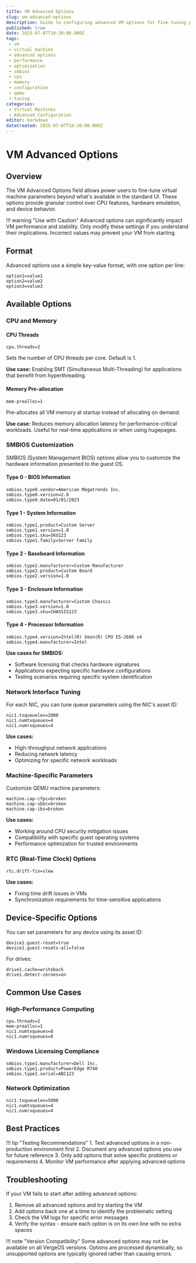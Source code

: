 ```yaml
---
title: VM Advanced Options
slug: vm-advanced-options
description: Guide to configuring advanced VM options for fine-tuning performance, hardware emulation, and device behavior
published: true
date: 2025-07-07T10:30:00.000Z
tags:
 - vm
 - virtual machine
 - advanced options
 - performance
 - optimization
 - smbios
 - cpu
 - memory
 - configuration
 - qemu
 - tuning
categories:
 - Virtual Machines
 - Advanced Configuration
editor: markdown
dateCreated: 2025-07-07T10:30:00.000Z
---
```


# VM Advanced Options

## Overview

The VM Advanced Options field allows power users to fine-tune virtual machine parameters beyond what's available in the standard UI. These options provide granular control over CPU features, hardware emulation, and device behavior.

!!! warning "Use with Caution"
    Advanced options can significantly impact VM performance and stability. Only modify these settings if you understand their implications. Incorrect values may prevent your VM from starting.

## Format

Advanced options use a simple key-value format, with one option per line:

```
option1=value1
option2=value2
option3=value3
```

## Available Options

### CPU and Memory

#### CPU Threads
```
cpu.threads=2
```
Sets the number of CPU threads per core. Default is 1.

**Use case:** Enabling SMT (Simultaneous Multi-Threading) for applications that benefit from hyperthreading.

#### Memory Pre-allocation
```
mem-prealloc=1
```
Pre-allocates all VM memory at startup instead of allocating on demand.

**Use case:** Reduces memory allocation latency for performance-critical workloads. Useful for real-time applications or when using hugepages.

### SMBIOS Customization

SMBIOS (System Management BIOS) options allow you to customize the hardware information presented to the guest OS.

#### Type 0 - BIOS Information
```
smbios.type0.vendor=American Megatrends Inc.
smbios.type0.version=2.0
smbios.type0.date=01/01/2023
```

#### Type 1 - System Information
```
smbios.type1.product=Custom Server
smbios.type1.version=1.0
smbios.type1.sku=SKU123
smbios.type1.family=Server Family
```

#### Type 2 - Baseboard Information
```
smbios.type2.manufacturer=Custom Manufacturer
smbios.type2.product=Custom Board
smbios.type2.version=1.0
```

#### Type 3 - Enclosure Information
```
smbios.type3.manufacturer=Custom Chassis
smbios.type3.version=1.0
smbios.type3.sku=CHASSIS123
```

#### Type 4 - Processor Information
```
smbios.type4.version=Intel(R) Xeon(R) CPU E5-2680 v4
smbios.type4.manufacturer=Intel
```

**Use cases for SMBIOS:**
- Software licensing that checks hardware signatures
- Applications expecting specific hardware configurations
- Testing scenarios requiring specific system identification

### Network Interface Tuning

For each NIC, you can tune queue parameters using the NIC's asset ID:

```
nic1.txqueuelen=2000
nic1.numtxqueues=4
nic1.numrxqueues=4
```

**Use cases:**
- High-throughput network applications
- Reducing network latency
- Optimizing for specific network workloads

### Machine-Specific Parameters

Customize QEMU machine parameters:

```
machine.cap-cfpc=broken
machine.cap-sbbc=broken
machine.cap-ibs=broken
```

**Use cases:**
- Working around CPU security mitigation issues
- Compatibility with specific guest operating systems
- Performance optimization for trusted environments

### RTC (Real-Time Clock) Options

```
rtc.drift-fix=slew
```

**Use cases:**
- Fixing time drift issues in VMs
- Synchronization requirements for time-sensitive applications

## Device-Specific Options

You can set parameters for any device using its asset ID:

```
device1.guest-reset=true
device1.guest-resets-all=false
```

For drives:
```
drive1.cache=writeback
drive1.detect-zeroes=on
```

## Common Use Cases

### High-Performance Computing
```
cpu.threads=2
mem-prealloc=1
nic1.numtxqueues=8
nic1.numrxqueues=8
```

### Windows Licensing Compliance
```
smbios.type1.manufacturer=Dell Inc.
smbios.type1.product=PowerEdge R740
smbios.type1.serial=ABC123
```

### Network Optimization
```
nic1.txqueuelen=5000
nic1.numtxqueues=4
nic1.numrxqueues=4
```

## Best Practices

!!! tip "Testing Recommendations"
    1. Test advanced options in a non-production environment first
    2. Document any advanced options you use for future reference
    3. Only add options that solve specific problems or requirements
    4. Monitor VM performance after applying advanced options

## Troubleshooting

If your VM fails to start after adding advanced options:

1. Remove all advanced options and try starting the VM
2. Add options back one at a time to identify the problematic setting
3. Check the VM logs for specific error messages
4. Verify the syntax - ensure each option is on its own line with no extra spaces

!!! note "Version Compatibility"
    Some advanced options may not be available on all VergeOS versions. Options are processed dynamically, so unsupported options are typically ignored rather than causing errors.
